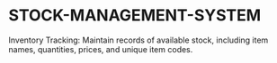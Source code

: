 # STOCK-MANAGEMENT-SYSTEM
Inventory Tracking:  Maintain records of available stock, including item names, quantities, prices, and unique item codes. 

